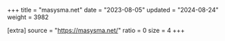 +++
title = "masysma.net"
date = "2023-08-05"
updated = "2024-08-24"
weight = 3982

[extra]
source = "https://masysma.net/"
ratio = 0
size = 4
+++
